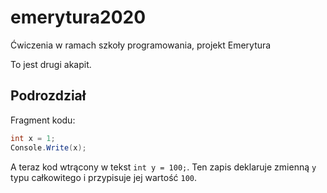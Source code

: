 # emerytura2020

Ćwiczenia w ramach szkoły programowania, projekt Emerytura

To jest drugi akapit.

## Podrozdział

Fragment kodu:

```csharp
int x = 1;
Console.Write(x);
```

A teraz kod wtrącony w tekst `int y = 100;`. Ten zapis deklaruje zmienną `y` typu całkowitego i przypisuje jej wartość `100`.
